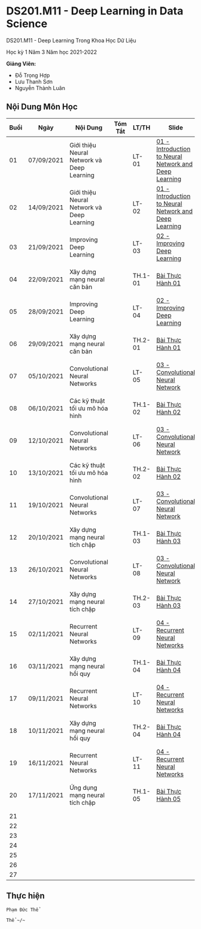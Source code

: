 # DS201.M11 - Deep Learning in Data Science


DS201.M11 - Deep Learning Trong Khoa Học Dữ Liệu

Học kỳ 1 Năm 3 Năm học 2021-2022 

**Giảng Viên:** 
- Đỗ Trọng Hợp
- Lưu Thanh Sơn
- Nguyễn Thành Luân

## Nội Dung Môn Học

| Buổi | Ngày | Nội Dung | Tóm Tắt | LT/TH | Slide | Code | Video Record |
| ----- | ----- | ----- | ----- | ----- | ----- | ----- | ----- |
| 01 | 07/09/2021 | Giới thiệu Neural Network và Deep Learning |  | LT-01 | [01 - Introduction to Neural Network and Deep Learning](https://github.com/PhamThe-KHDL/DS201.M11-Deep-Learning-in-Data-Science/blob/main/L%C3%9D%20THUY%E1%BA%BET/01%20-%20Introduction%20to%20Neural%20Network%20and%20Deep%20Learning.pdf) |  | [01 - Giới thiệu Neural Network và Deep Learning](https://youtu.be/6m_jgWAWIZc) |
| 02 | 14/09/2021 | Giới thiệu Neural Network và Deep Learning |  | LT-02 | [01 - Introduction to Neural Network and Deep Learning](https://github.com/PhamThe-KHDL/DS201.M11-Deep-Learning-in-Data-Science/blob/main/L%C3%9D%20THUY%E1%BA%BET/01%20-%20Introduction%20to%20Neural%20Network%20and%20Deep%20Learning.pdf) |  | [02 - Giới thiệu Neural Network và Deep Learning](https://youtu.be/nCrmWL0Y7yA) |
| 03 | 21/09/2021 | Improving Deep Learning |  | LT-03 | [02 - Improving Deep Learning](https://github.com/PhamThe-KHDL/DS201.M11-Deep-Learning-in-Data-Science/blob/main/L%C3%9D%20THUY%E1%BA%BET/02%20-%20Improving_DeepLearning.pdf) |  | [03 - Improving Deep Learning](https://youtu.be/AHK-mXgMO0Q) |
| 04 | 22/09/2021 | Xây dựng mạng neural căn bản |  | TH.1-01 | [Bài Thực Hành 01](https://github.com/PhamThe-KHDL/DS201.M11-Deep-Learning-in-Data-Science/blob/main/TH%E1%BB%B0C%20H%C3%80NH/T%C3%80I%20LI%E1%BB%86U%20TH%E1%BB%B0C%20H%C3%80NH/Bai%20thuc%20hanh%201.pdf) |  | [Lab01 - Xây dựng mạng neural căn bản](https://youtu.be/kSBaKHD1HOI) |
| 05 | 28/09/2021 | Improving Deep Learning |  | LT-04 | [02 - Improving Deep Learning](https://github.com/PhamThe-KHDL/DS201.M11-Deep-Learning-in-Data-Science/blob/main/L%C3%9D%20THUY%E1%BA%BET/02%20-%20Improving_DeepLearning.pdf) |  | [04 - Improving Deep Learning](https://youtu.be/YMSx3Eb_M6M) |
| 06 | 29/09/2021 | Xây dựng mạng neural căn bản |  | TH.2-01 | [Bài Thực Hành 01](https://github.com/PhamThe-KHDL/DS201.M11-Deep-Learning-in-Data-Science/blob/main/TH%E1%BB%B0C%20H%C3%80NH/T%C3%80I%20LI%E1%BB%86U%20TH%E1%BB%B0C%20H%C3%80NH/Bai%20thuc%20hanh%201.pdf) | [![Open In Colab](https://colab.research.google.com/assets/colab-badge.svg)](https://colab.research.google.com/drive/1U8rvf-PX2qLDtYtoOq-l8Oj7E7P80oSw?usp=sharing) | [Lab01 - Xây dựng mạng neural căn bản](https://youtu.be/gKcdqFQEZZo) |
| 07 | 05/10/2021 | Convolutional Neural Networks |  | LT-05 | [03 - Convolutional Neural Network](https://github.com/PhamThe-KHDL/DS201.M11-Deep-Learning-in-Data-Science/blob/main/L%C3%9D%20THUY%E1%BA%BET/03%20-%20Convolutional%20Neural%20Network.pdf) |  | [05 - Convolutional Neural Networks](https://youtu.be/Lw9JlBZsMW0) |
| 08 | 06/10/2021 | Các kỹ thuật tối ưu mô hóa hình |  | TH.1-02 | [Bài Thực Hành 02](https://github.com/PhamThe-KHDL/DS201.M11-Deep-Learning-in-Data-Science/blob/main/TH%E1%BB%B0C%20H%C3%80NH/T%C3%80I%20LI%E1%BB%86U%20TH%E1%BB%B0C%20H%C3%80NH/Bai%20thuc%20hanh%202%20(updated).pdf) |  | [Lab02 - Các kỹ thuật tối ưu mô hóa hình](https://youtu.be/sudYZ1Tel08) |
| 09 | 12/10/2021 | Convolutional Neural Networks |  | LT-06 | [03 - Convolutional Neural Network](https://github.com/PhamThe-KHDL/DS201.M11-Deep-Learning-in-Data-Science/blob/main/L%C3%9D%20THUY%E1%BA%BET/03%20-%20Convolutional%20Neural%20Network.pdf) |  | [06 - Convolutional Neural Networks](https://youtu.be/4BOriaX1fYU) |
| 10 | 13/10/2021 | Các kỹ thuật tối ưu mô hóa hình |  | TH.2-02 | [Bài Thực Hành 02](https://github.com/PhamThe-KHDL/DS201.M11-Deep-Learning-in-Data-Science/blob/main/TH%E1%BB%B0C%20H%C3%80NH/T%C3%80I%20LI%E1%BB%86U%20TH%E1%BB%B0C%20H%C3%80NH/Bai%20thuc%20hanh%202%20(updated).pdf) | [![Open In Colab](https://colab.research.google.com/assets/colab-badge.svg)](https://colab.research.google.com/drive/1mwPl6rTlOoPKC0T3XOIu-9JAorIPxZeP?usp=sharing) | [Lab02 - Các kỹ thuật tối ưu mô hóa hình](https://youtu.be/CPk5LFEeYDU) |
| 11 | 19/10/2021 | Convolutional Neural Networks |  | LT-07 | [03 - Convolutional Neural Network](https://github.com/PhamThe-KHDL/DS201.M11-Deep-Learning-in-Data-Science/blob/main/L%C3%9D%20THUY%E1%BA%BET/03%20-%20Convolutional%20Neural%20Network.pdf) |  | [07 - Convolutional Neural Networks](https://youtu.be/q6pFaf-TXi8) |
| 12 | 20/10/2021 | Xây dựng mạng neural tích chập |  | TH.1-03 | [Bài Thực Hành 03](https://github.com/PhamThe-KHDL/DS201.M11-Deep-Learning-in-Data-Science/blob/main/TH%E1%BB%B0C%20H%C3%80NH/T%C3%80I%20LI%E1%BB%86U%20TH%E1%BB%B0C%20H%C3%80NH/Bai%20thuc%20hanh%203%20(updated).pdf) |  | [Lab03 - Xây dựng mạng neural tích chập](https://youtu.be/raePH3otGKo) |
| 13 | 26/10/2021 | Convolutional Neural Networks |  | LT-08 | [03 - Convolutional Neural Network](https://github.com/PhamThe-KHDL/DS201.M11-Deep-Learning-in-Data-Science/blob/main/L%C3%9D%20THUY%E1%BA%BET/03%20-%20Convolutional%20Neural%20Network.pdf) |  | [08 - Convolutional Neural Networks](https://youtu.be/46RX6NKT0Fc) |
| 14 | 27/10/2021 | Xây dựng mạng neural tích chập |  | TH.2-03 | [Bài Thực Hành 03](https://github.com/PhamThe-KHDL/DS201.M11-Deep-Learning-in-Data-Science/blob/main/TH%E1%BB%B0C%20H%C3%80NH/T%C3%80I%20LI%E1%BB%86U%20TH%E1%BB%B0C%20H%C3%80NH/Bai%20thuc%20hanh%203%20(updated).pdf) | [![Open In Colab](https://colab.research.google.com/assets/colab-badge.svg)](https://colab.research.google.com/drive/1oq6LfK1XOhGXCC450ikb72lk_OpwGUJa?usp=sharing) | [Lab03 - Xây dựng mạng neural tích chập](https://youtu.be/EYaBgmQLOCA) |
| 15 | 02/11/2021 | Recurrent Neural Networks |  | LT-09 | [04 - Recurrent Neural Networks](https://github.com/PhamThe-KHDL/DS201.M11-Deep-Learning-in-Data-Science/blob/main/L%C3%9D%20THUY%E1%BA%BET/04%20-%20Recurrent%20Neural%20Network.pdf) |  | [09 - Recurrent Neural Networks](https://youtu.be/oDR9JsKI6Wk) |
| 16 | 03/11/2021 | Xây dựng mạng neural hồi quy |  | TH.1-04 | [Bài Thực Hành 04](https://github.com/PhamThe-KHDL/DS201.M11-Deep-Learning-in-Data-Science/blob/main/TH%E1%BB%B0C%20H%C3%80NH/T%C3%80I%20LI%E1%BB%86U%20TH%E1%BB%B0C%20H%C3%80NH/Bai%20thuc%20hanh%204.pdf) |  | [Lab04 - Xây dựng mạng neural hồi quy](https://youtu.be/KSCcSAR3syw) |
| 17 | 09/11/2021 | Recurrent Neural Networks |  | LT-10 | [04 - Recurrent Neural Networks](https://github.com/PhamThe-KHDL/DS201.M11-Deep-Learning-in-Data-Science/blob/main/L%C3%9D%20THUY%E1%BA%BET/04%20-%20Recurrent%20Neural%20Network.pdf) |  | [10 - Recurrent Neural Networks](https://youtu.be/ldrAp8rmtao) |
| 18 | 10/11/2021 | Xây dựng mạng neural hồi quy |  | TH.2-04 | [Bài Thực Hành 04](https://github.com/PhamThe-KHDL/DS201.M11-Deep-Learning-in-Data-Science/blob/main/TH%E1%BB%B0C%20H%C3%80NH/T%C3%80I%20LI%E1%BB%86U%20TH%E1%BB%B0C%20H%C3%80NH/Bai%20thuc%20hanh%204.pdf) | [![Open In Colab](https://colab.research.google.com/assets/colab-badge.svg)](https://colab.research.google.com/drive/1xcTIevbbDoFryJjkMKGdc2nW0xTfMC1A?usp=sharing) | [Lab04 - Xây dựng mạng neural hồi quy](https://youtu.be/5wKEdLmqqFM) |
| 19 | 16/11/2021 | Recurrent Neural Networks |  | LT-11 | [04 - Recurrent Neural Networks](https://github.com/PhamThe-KHDL/DS201.M11-Deep-Learning-in-Data-Science/blob/main/L%C3%9D%20THUY%E1%BA%BET/04%20-%20Recurrent%20Neural%20Network.pdf) |  | [11 - Recurrent Neural Networks](https://youtu.be/EnFw9b20oeM) |
| 20 | 17/11/2021 | Ứng dụng mạng neural tích chập |  | TH.1-05 | [Bài Thực Hành 05](https://github.com/PhamThe-KHDL/DS201.M11-Deep-Learning-in-Data-Science/blob/main/TH%E1%BB%B0C%20H%C3%80NH/T%C3%80I%20LI%E1%BB%86U%20TH%E1%BB%B0C%20H%C3%80NH/Bai%20thuc%20hanh%205.pdf) |  | [Lab05 - Ứng dụng mạng neural tích chập](https://youtu.be/v55Xqm_mTbo) |
| 21 |  |  |  |  |  |  |  |
| 22 |  |  |  |  |  |  |  |
| 23 |  |  |  |  |  |  |  |
| 24 |  |  |  |  |  |  |  |
| 25 |  |  |  |  |  |  |  |
| 26 |  |  |  |  |  |  |  |
| 27 |  |  |  |  |  |  |  |

## Thực hiện

```
Phạm Đức Thể

Thể ~/~
```



